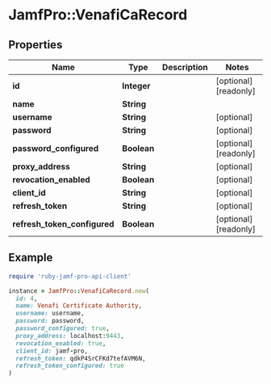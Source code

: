# JamfPro::VenafiCaRecord

## Properties

| Name | Type | Description | Notes |
| ---- | ---- | ----------- | ----- |
| **id** | **Integer** |  | [optional][readonly] |
| **name** | **String** |  |  |
| **username** | **String** |  | [optional] |
| **password** | **String** |  | [optional] |
| **password_configured** | **Boolean** |  | [optional][readonly] |
| **proxy_address** | **String** |  | [optional] |
| **revocation_enabled** | **Boolean** |  | [optional] |
| **client_id** | **String** |  | [optional] |
| **refresh_token** | **String** |  | [optional] |
| **refresh_token_configured** | **Boolean** |  | [optional][readonly] |

## Example

```ruby
require 'ruby-jamf-pro-api-client'

instance = JamfPro::VenafiCaRecord.new(
  id: 4,
  name: Venafi Certificate Authority,
  username: username,
  password: password,
  password_configured: true,
  proxy_address: localhost:9443,
  revocation_enabled: true,
  client_id: jamf-pro,
  refresh_token: qdkP4SrCFKd7tefAVM6N,
  refresh_token_configured: true
)
```


